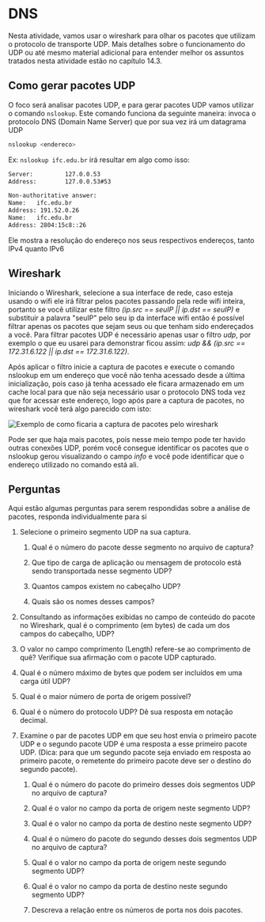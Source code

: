 # DNS

Nesta atividade, vamos usar o wireshark para olhar os pacotes que utilizam o protocolo de transporte UDP. Mais detalhes sobre o funcionamento do UDP ou até mesmo material adicional para entender melhor os assuntos tratados nesta atividade estão no capítulo 14.3.

## Como gerar pacotes UDP

O foco será analisar pacotes UDP, e para gerar pacotes UDP vamos utilizar o comando `nslookup`. Este comando funciona da seguinte maneira: invoca o protocolo DNS (Domain Name Server) que por sua vez irá um datagrama UDP

```bash
nslookup <endereco>
```

Ex: `nslookup ifc.edu.br` irá resultar em algo como isso:

```bash
Server:         127.0.0.53
Address:        127.0.0.53#53

Non-authoritative answer:
Name:   ifc.edu.br
Address: 191.52.0.26
Name:   ifc.edu.br
Address: 2804:15c8::26
```

Ele mostra a resolução do endereço nos seus respectivos endereços, tanto IPv4 quanto IPv6

## Wireshark

Iniciando o Wireshark, selecione a sua interface de rede, caso esteja usando o wifi ele irá filtrar pelos pacotes passando pela rede wifi inteira, portanto se você utilizar este filtro *(ip.src == seuIP || ip.dst == seuIP)* e substituir a palavra "seuIP" pelo seu ip da interface wifi então é possível filtrar apenas os pacotes que sejam seus ou que tenham sido endereçados a você. Para filtrar pacotes UDP é necessário apenas usar o filtro *udp*, por exemplo o que eu usarei para demonstrar ficou assim: *udp && (ip.src == 172.31.6.122 || ip.dst == 172.31.6.122)*.

Após aplicar o filtro inicie a captura de pacotes e execute o comando nslookup em um endereço que você não tenha acessado desde a última inicialização, pois caso já tenha acessado ele ficara armazenado em um cache local para que não seja necessário usar o protocolo DNS toda vez que for acessar este endereço, logo após pare a captura de pacotes, no wireshark você terá algo parecido com isto:

![Exemplo de como ficaria a captura de pacotes pelo wireshark](udp_wireshark_sample.png)

Pode ser que haja mais pacotes, pois nesse meio tempo pode ter havido outras conexões UDP, porém você consegue identificar os pacotes que o nslookup gerou visualizando o campo *info* e você pode identificar que o endereço utilizado no comando está ali.

## Perguntas
Aqui estão algumas perguntas para serem respondidas sobre a análise de pacotes, responda individualmente para si

1. Selecione o primeiro segmento UDP na sua captura.
    1. Qual é o número do pacote desse segmento no arquivo de captura?


    2. Que tipo de carga de aplicação ou mensagem de protocolo está sendo transportada nesse segmento UDP?


    3. Quantos campos existem no cabeçalho UDP?


    4. Quais são os nomes desses campos?


2. Consultando as informações exibidas no campo de conteúdo do pacote no Wireshark, qual é o comprimento (em bytes) de cada um dos campos do cabeçalho, UDP?


3. O valor no campo comprimento (Length) refere-se ao comprimento de quê? Verifique sua afirmação com o pacote UDP capturado.


4. Qual é o número máximo de bytes que podem ser incluídos em uma carga útil UDP?


5. Qual é o maior número de porta de origem possível?


6. Qual é o número do protocolo UDP? Dê sua resposta em notação decimal.


7. Examine o par de pacotes UDP em que seu host envia o primeiro pacote UDP e o segundo pacote UDP é uma resposta a esse primeiro pacote UDP. (Dica: para que um segundo pacote seja enviado em resposta ao primeiro pacote, o remetente do primeiro pacote deve ser o destino do segundo pacote).
    1. Qual é o número do pacote do primeiro desses dois segmentos UDP no arquivo de captura?


    2. Qual é o valor no campo da porta de origem neste segmento UDP?


    3. Qual é o valor no campo da porta de destino neste segmento UDP?


    4. Qual é o número do pacote do segundo desses dois segmentos UDP no arquivo de captura?


    5. Qual é o valor no campo da porta de origem neste segundo segmento UDP?


    6. Qual é o valor no campo da porta de destino neste segundo segmento UDP?


    7. Descreva a relação entre os números de porta nos dois pacotes.
